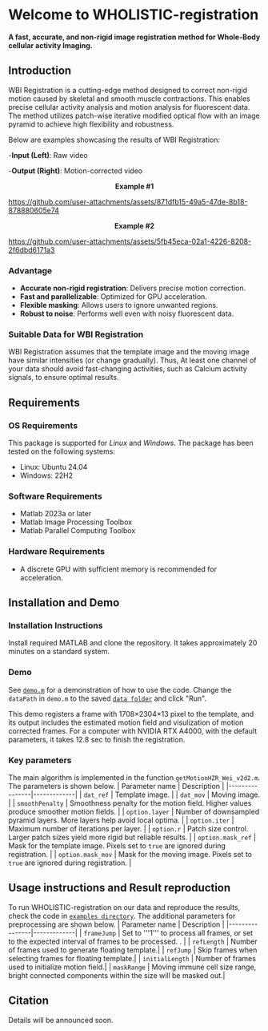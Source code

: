 # Welcome to WHOLISTIC-registration
**A fast, accurate, and non-rigid image registration method for Whole-Body cellular activity Imaging.**


## Introduction
WBI Registration is a cutting-edge method designed to correct non-rigid motion caused by skeletal and smooth muscle contractions. This enables precise cellular activity analysis and motion analysis for fluorescent data. The method utilizes patch-wise iterative modified optical flow with an image pyramid to achieve high flexibility and robustness.

Below are examples showcasing the results of WBI Registration:

-**Input (Left)**: Raw video

-**Output (Right)**: Motion-corrected video

<p align="center">
  <b>
    Example #1
  </b>
</p>

https://github.com/user-attachments/assets/871dfb15-49a5-47de-8b18-878880605e74

<p align="center">
  <b>
    Example #2
  </b>
</p>


https://github.com/user-attachments/assets/5fb45eca-02a1-4226-8208-2f6dbd6171a3

### Advantage
- **Accurate non-rigid registration**: Delivers precise motion correction.
- **Fast and parallelizable**: Optimized for GPU acceleration.
- **Flexible masking**: Allows users to ignore unwanted regions.
- **Robust to noise**: Performs well even with noisy fluorescent data.

### Suitable Data for WBI Registration
WBI Registration assumes that the template image and the moving image have similar intensities (or change gradually). Thus, At least one channel of your data should avoid fast-changing activities, such as Calcium activity signals, to ensure optimal results.

## Requirements
### OS Requirements
This package is supported for *Linux* and *Windows*. The package has been tested on the following systems:
+ Linux: Ubuntu 24.04
+ Windows: 22H2

### Software Requirements
- Matlab 2023a or later
- Matlab Image Processing Toolbox
- Matlab Parallel Computing Toolbox

### Hardware Requirements
- A discrete GPU with sufficient memory is recommended for acceleration.

## Installation and Demo

### Installation Instructions
Install required MATLAB and clone the repository. It takes approximately 20 minutes on a standard system.
   
### Demo

See [```demo.m```](https://github.com/Weizheng96/WholeFishAnalyss/blob/main/demo.m) for a demonstration of how to use the code. Change the ```dataPath``` in ```demo.m``` to the saved [```data folder```](https://github.com/Weizheng96/WHOLISTIC-registration/tree/main/data) and click "Run".

This demo registers a frame with 1708×2304×13 pixel to the template, and its output includes the estimated motion field and visulization of motion corrected frames. For a computer with NVIDIA RTX A4000, with the default parameters, it takes 12.8 sec to finish the registration.

### Key parameters
   
The main algorithm is implemented in the function ```getMotionHZR_Wei_v2d2.m```. The parameters is shown below.
| Parameter name | Description |
|----------------|-------------|
| ```dat_ref``` | Template image. |
| ```dat_mov``` | Moving image. |
| ```smoothPenalty``` | Smoothness penalty for the motion field. Higher values produce smoother motion fields. |
| ```option.layer``` | Number of downsampled pyramid layers. More layers help avoid local optima. |
| ```option.iter``` | Maximum number of iterations per layer. |
| ```option.r``` | 	Patch size control. Larger patch sizes yield more rigid but reliable results. |
| ```option.mask_ref``` | Mask for the template image. Pixels set to ```true``` are ignored during registration. |
| ```option.mask_mov``` | Mask for the moving image. Pixels set to ```true``` are ignored during registration. |

## Usage instructions and Result reproduction 
To run WHOLISTIC-registration on our data and reproduce the results, check the code in [```examples directory```](https://github.com/Weizheng96/WBI-registration/tree/main/examples). The additional parameters for preprocessing are shown below.
| Parameter name | Description |
|----------------|-------------|
| ```frameJump``` | Set to '''1''' to process all frames, or set to the expected interval of frames to be processed. . |
| ```refLength``` | Number of frames used to generate floating template.|
| ```refJump``` | Skip frames when selecting frames for floating template.|
| ```initialLength``` | Number of frames used to initialize motion field.|
| ```maskRange``` | Moving immune cell size range, bright connected components within the size will be masked out.|


## Citation
Details will be announced soon.
